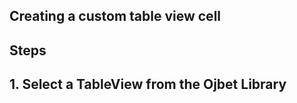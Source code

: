 ## Creating a custom table view cell

## Steps 

## 1. Select a TableView from the Ojbet Library 


